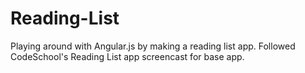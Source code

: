 # Reading-List
Playing around with Angular.js by making a reading list app. Followed CodeSchool's Reading List app screencast for base app.
